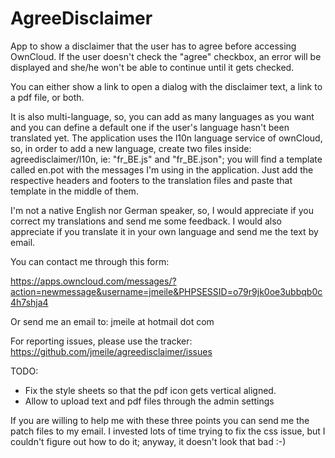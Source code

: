 # AgreeDisclaimer
App to show a disclaimer that the user has to agree before accessing OwnCloud.
If the user doesn't check the "agree" checkbox, an error will be displayed and
she/he won't be able to continue until it gets checked.

You can either show a link to open a dialog with the disclaimer text, a link to
a pdf file, or both.

It is also multi-language, so, you can add as many languages as you want and you
can define a default one if the user's language hasn't been translated yet. The
application uses the l10n language service of ownCloud, so, in order to add a
new language, create two files inside: agreedisclaimer/l10n, ie: "fr_BE.js" and
"fr_BE.json"; you will find a template called en.pot with the messages I'm using
in the application. Just add the respective headers and footers to the
translation files and paste that template in the middle of them.

I'm not a native English nor German speaker, so, I would appreciate if you
correct my translations and send me some feedback. I would also appreciate if
you translate it in your own language and send me the text by email.

You can contact me through this form:

https://apps.owncloud.com/messages/?action=newmessage&username=jmeile&PHPSESSID=o79r9jk0oe3ubbqb0c4h7shja4

Or send me an email to: jmeile at hotmail dot com

For reporting issues, please use the tracker:
https://github.com/jmeile/agreedisclaimer/issues

TODO:
* Fix the style sheets so that the pdf icon gets vertical aligned.
* Allow to upload text and pdf files through the admin settings

If you are willing to help me with these three points you can send me the patch
files to my email. I invested lots of time trying to fix the css issue, but I
couldn't figure out how to do it; anyway, it doesn't look that bad :-) 
